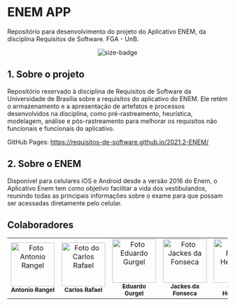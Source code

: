 # ENEM APP 
Repositório para desenvolvimento do projeto do Aplicativo ENEM, da disciplina Requisitos de Software. FGA - UnB.

<div align="center">
  <img alt="size-badge" src="https://user-images.githubusercontent.com/53023400/151982633-63416396-f5e6-4049-ba0a-0c505efbbecc.png"/>
</div>

## 1. Sobre o projeto

Repositório reservado à disciplina de Requisitos de Software da Universidade de Brasília sobre a requisitos do aplicativo do ENEM. Ele retém o armazenamento e a apresentação de artefatos e processos desenvolvidos na disciplina, como pré-rastreamento, heurística, modelagem, análise e pós-rastreamento para melhorar os requisitos não funcionais e funcionais do aplicativo.

GitHub Pages: https://requisitos-de-software.github.io/2021.2-ENEM/

## 2. Sobre o ENEM

Disponível para celulares iOS e Android desde a versão 2016 do Enem, o Aplicativo Enem tem como objetivo facilitar a vida dos vestibulandos, reunindo todas as principais informações sobre o exame para que possam ser acessadas diretamente pelo celular.

## Colaboradores



<table>
  <tr>
    <td align="center">
      <a href="#">
        <img src="https://avatars.githubusercontent.com/u/57496213?v=4" width="100px;" alt="Foto Antonio Rangel"/><br>
        <sub>
          <b>Antonio Rangel</b>
        </sub>
      </a>
    </td>
    <td align="center">
      <a href="#">
        <img src="https://avatars.githubusercontent.com/u/62192072?v=4" width="100px;" alt="Foto do Carlos Rafael"/><br>
        <sub>
          <b>Carlos Rafael</b>
        </sub>
      </a>
    </td>
    <td align="center">
      <a href="#">
        <img src="https://avatars.githubusercontent.com/u/51385738?v=4" width="100px;" alt="Foto Eduardo Gurgel"/><br>
        <sub>
          <b>Eduardo Gurgel</b>
        </sub>
      </a>
    </td>
    <td align="center">
      <a href="#">
        <img src="https://avatars.githubusercontent.com/u/53023400?v=4" width="100px;" alt="Foto Jackes da Fonseca"/><br>
        <sub>
          <b>Jackes da Fonseca</b>
        </sub>
      </a>
    </td>
    <td align="center">
      <a href="#">
        <img src="https://avatars.githubusercontent.com/u/62119022?v=4" width="100px;" alt="Foto Pedro Henrique"/><br>
        <sub>
          <b>Pedro Henrique</b>
        </sub>
      </a>
    </td>
    <td align="center">
      <a href="#">
        <img src="https://avatars.githubusercontent.com/u/49206588?v=4" width="100px;" alt="Foto Vitor Diniz"/><br>
        <sub>
          <b>Vitor Diniz</b>
        </sub>
      </a>
    </td>    
</table>

<br/> 
